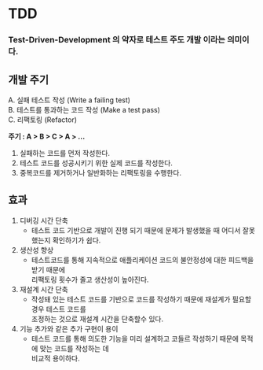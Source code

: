 # TDD
### Test-Driven-Development 의 약자로 테스트 주도 개발 이라는 의미이다.

## 개발 주기
A. 실패 테스트 작성 (Write a failing test)  
B. 테스트를 통과하는 코드 작성 (Make a test pass)   
C. 리팩토링 (Refactor)

**주기 : A > B > C > A > ...**  
1. 실패하는 코드를 먼저 작성한다.
2. 테스트 코드를 성공시키기 위한 실제 코드를 작성한다.
3. 중복코드를 제거하거나 일반화하는 리팩토링을 수행한다. 

## 효과
1. 디버깅 시간 단축 
   - 테스트 코드 기반으로 개발이 진행 되기 때문에 문제가 발생했을 때 어디서 잘못했는지 확인하기가 쉽다.
2. 생산성 향상
   - 테스트코드를 통해 지속적으로 애플리케이션 코드의 불안정성에 대한 피드백을 받기 때문에  
     리팩토링 횟수가 줄고 생산성이 높아진다.
3. 재설계 시간 단축
   - 작성돼 있는 테스트 코드를 기반으로 코드를 작성하기 때문에 재설계가 필요할 경우 테스트 코드를  
     조정하는 것으로 재설계 시간을 단축할수 있다.
4. 기능 추가와 같은 추가 구현이 용이
   - 테스트 코드를 통해 의도한 기능을 미리 설계하고 코들르 작성하기 때문에 목적에 맞는 코드를 작성하는 데  
     비교적 용이하다. 

